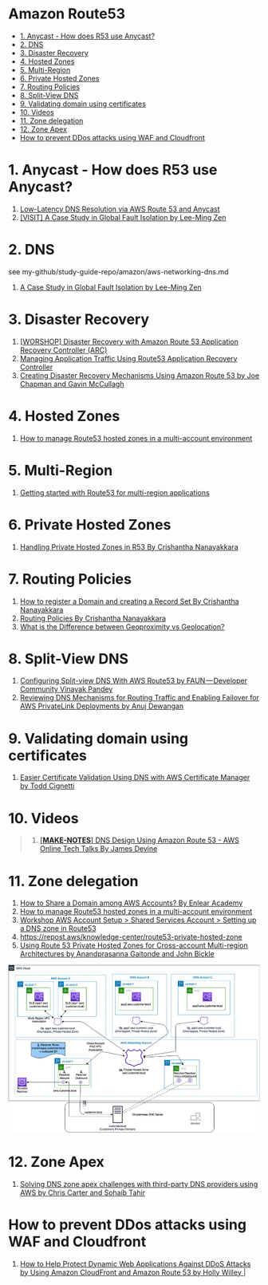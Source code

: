<h1>Amazon Route53</h1>

<!-- TOC -->

- [1. Anycast - How does R53 use Anycast?](#1-anycast---how-does-r53-use-anycast)
- [2. DNS](#2-dns)
- [3. Disaster Recovery](#3-disaster-recovery)
- [4. Hosted Zones](#4-hosted-zones)
- [5. Multi-Region](#5-multi-region)
- [6. Private Hosted Zones](#6-private-hosted-zones)
- [7. Routing Policies](#7-routing-policies)
- [8. Split-View DNS](#8-split-view-dns)
- [9. Validating domain using certificates](#9-validating-domain-using-certificates)
- [10. Videos](#10-videos)
- [11. Zone delegation](#11-zone-delegation)
- [12. Zone Apex](#12-zone-apex)
- [How to prevent DDos attacks using WAF and Cloudfront](#how-to-prevent-ddos-attacks-using-waf-and-cloudfront)

<!-- /TOC -->

# 1. Anycast - How does R53 use Anycast?

1. [Low-Latency DNS Resolution via AWS Route 53 and Anycast](https://www.bizety.com/2016/09/22/aws-route-53-anycast/)
1. [[VISIT] A Case Study in Global Fault Isolation by Lee-Ming Zen](https://aws.amazon.com/blogs/architecture/a-case-study-in-global-fault-isolation/)

# 2. DNS

see my-github/study-guide-repo/amazon/aws-networking-dns.md

1. [A Case Study in Global Fault Isolation by Lee-Ming Zen](https://aws.amazon.com/blogs/architecture/a-case-study-in-global-fault-isolation/)

# 3. Disaster Recovery

1. [[WORSHOP] Disaster Recovery with Amazon Route 53 Application Recovery Controller (ARC)](https://catalog.us-east-1.prod.workshops.aws/workshops/4d9ab448-5083-4db7-bee8-85b58cd53158/en-US/)
1. [Managing Application Traffic Using Route53 Application Recovery Controller](https://awstip.com/managing-application-traffic-using-route53-application-recovery-controller-96c948fb6710)
1. [Creating Disaster Recovery Mechanisms Using Amazon Route 53 by Joe Chapman and Gavin McCullagh](https://aws.amazon.com/blogs/networking-and-content-delivery/creating-disaster-recovery-mechanisms-using-amazon-route-53/)

# 4. Hosted Zones

1. [How to manage Route53 hosted zones in a multi-account environment](https://theburningmonk.com/2021/05/how-to-manage-route53-hosted-zones-in-a-multi-account-environment/)

# 5. Multi-Region

1. [Getting started with Route53 for multi-region applications](https://www.youtube.com/watch?v=IM1xSBqBgIo)

# 6. Private Hosted Zones

1. [Handling Private Hosted Zones in R53 By Crishantha Nanayakkara](https://crishantha.medium.com/handling-private-hosted-zones-in-r53-3fbcdcd047e1)

# 7. Routing Policies

1. [How to register a Domain and creating a Record Set By Crishantha Nanayakkara](https://crishantha.medium.com/aws-route-53-and-routing-scenarios-671d12991260)
2. [Routing Policies By Crishantha Nanayakkara](https://crishantha.medium.com/aws-route-53-and-routing-policies-b7dc67e74516)
1. [What is the Difference between Geoproximity vs Geolocation?](https://www.abstractapi.com/guides/geoproximity-vs-geolocation)

# 8. Split-View DNS

1. [Configuring Split-view DNS With AWS Route53 by FAUN — Developer Community Vinayak Pandey](https://faun.pub/configuring-split-view-dns-with-aws-route53-22c708a9960c)
2. [Reviewing DNS Mechanisms for Routing Traffic and Enabling Failover for AWS PrivateLink Deployments by Anuj Dewangan](https://aws.amazon.com/blogs/apn/reviewing-dns-mechanisms-for-routing-traffic-and-enabling-failover-for-aws-privatelink-deployments/)

# 9. Validating domain using certificates

1. [Easier Certificate Validation Using DNS with AWS Certificate Manager by Todd Cignetti](https://aws.amazon.com/blogs/security/easier-certificate-validation-using-dns-with-aws-certificate-manager/)

# 10. Videos

> 1. [[**MAKE-NOTES**] DNS Design Using Amazon Route 53 - AWS Online Tech Talks By James Devine](https://www.youtube.com/watch?v=2y_RBjDkRgY)

# 11. Zone delegation

1. [How to Share a Domain among AWS Accounts? By Enlear Academy](https://www.youtube.com/watch?v=MSIxbWz3qdo)
1. [How to manage Route53 hosted zones in a multi-account environment](https://theburningmonk.com/2021/05/how-to-manage-route53-hosted-zones-in-a-multi-account-environment/)
1. [Workshop AWS Account Setup > Shared Services Account > Setting up a DNS zone in Route53](https://workshop-aws-account-setup.fstehle.com/shared-services-account/route53/)
1. https://repost.aws/knowledge-center/route53-private-hosted-zone
1. [Using Route 53 Private Hosted Zones for Cross-account Multi-region Architectures by Anandprasanna Gaitonde and John Bickle](https://aws.amazon.com/blogs/architecture/using-route-53-private-hosted-zones-for-cross-account-multi-region-architectures/)
<img src="./images/DNS_Blog_Diagv2.jpg" title="DNS_Blog_Diagv2.jpg" width="900"/>

# 12. Zone Apex

1. [Solving DNS zone apex challenges with third-party DNS providers using AWS by Chris Carter and Sohaib Tahir](https://aws.amazon.com/blogs/networking-and-content-delivery/solving-dns-zone-apex-challenges-with-third-party-dns-providers-using-aws)


# How to prevent DDos attacks using WAF and Cloudfront

1. [How to Help Protect Dynamic Web Applications Against DDoS Attacks by Using Amazon CloudFront and Amazon Route 53 by Holly Willey |](https://aws.amazon.com/blogs/security/how-to-protect-dynamic-web-applications-against-ddos-attacks-by-using-amazon-cloudfront-and-amazon-route-53/#:~:text=Route%2053%20is%20also%20designed,the%20availability%20of%20the%20service.)